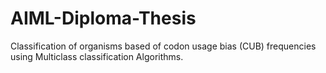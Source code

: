 # AIML-Diploma-Thesis
Classification of organisms based of codon usage bias (CUB) frequencies using Multiclass classification Algorithms.
